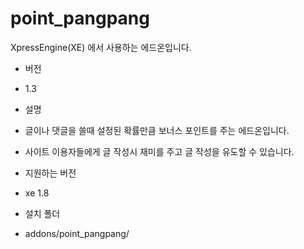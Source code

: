 # point_pangpang

XpressEngine(XE) 에서 사용하는 에드온입니다.

* 버전
 * 1.3

* 설명
 * 글이나 댓글을 쓸때 설정된 확률만큼 보너스 포인트를 주는 에드온입니다.
 * 사이트 이용자들에게 글 작성시 재미를 주고 글 작성을 유도할 수 있습니다. 

* 지원하는 버전
 * xe 1.8

* 설치 폴더
 * addons/point_pangpang/
